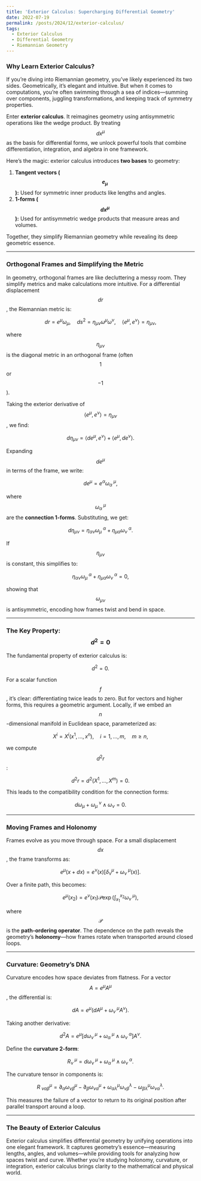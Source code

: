 ```yaml
---
title: 'Exterior Calculus: Supercharging Differential Geometry'
date: 2022-07-19
permalink: /posts/2024/12/exterior-calculus/
tags:
  - Exterior Calculus
  - Differential Geometry
  - Riemannian Geometry
---
```



### **Why Learn Exterior Calculus?**
If you’re diving into Riemannian geometry, you’ve likely experienced its two sides. Geometrically, it’s elegant and intuitive. But when it comes to computations, you’re often swimming through a sea of indices—summing over components, juggling transformations, and keeping track of symmetry properties.

Enter **exterior calculus**. It reimagines geometry using antisymmetric operations like the wedge product. By treating $$dx^\mu$$as the basis for differential forms, we unlock powerful tools that combine differentiation, integration, and algebra in one framework. 

Here’s the magic: exterior calculus introduces **two bases** to geometry:

1. **Tangent vectors ($$e_\mu$$):** Used for symmetric inner products like lengths and angles.  
2. **1-forms ($$dx^\mu$$):** Used for antisymmetric wedge products that measure areas and volumes.

Together, they simplify Riemannian geometry while revealing its deep geometric essence.

---

### **Orthogonal Frames and Simplifying the Metric**

In geometry, orthogonal frames are like decluttering a messy room. They simplify metrics and make calculations more intuitive. For a differential displacement $$dr$$, the Riemannian metric is:

$$
dr = e^\mu \omega_\mu, \quad ds^2 = \eta_{\mu\nu} \omega^\mu \omega^\nu, \quad \langle e^\mu, e^\nu \rangle = \eta_{\mu\nu}, 
$$

where $$\eta_{\mu\nu}$$ is the diagonal metric in an orthogonal frame (often $$1$$ or $$-1$$).

Taking the exterior derivative of $$\langle e^\mu, e^\nu \rangle = \eta_{\mu\nu}$$, we find:

$$
d\eta_{\mu\nu} = \langle de^\mu, e^\nu \rangle + \langle e^\mu, de^\nu \rangle. 
$$

Expanding $$de^\mu$$ in terms of the frame, we write:

$$
de^\mu = e^\alpha \omega_\alpha^{\ \mu}, 
$$

where $$\omega_\alpha^{\ \mu}$$ are the **connection 1-forms**. Substituting, we get:

$$
d\eta_{\mu\nu} = \eta_{\alpha\nu} \omega_\mu^{\ \alpha} + \eta_{\mu\alpha} \omega_\nu^{\ \alpha}.
$$

If $$\eta_{\mu\nu}$$ is constant, this simplifies to:

$$
\eta_{\alpha\nu} \omega_\mu^{\ \alpha} + \eta_{\mu\alpha} \omega_\nu^{\ \alpha} = 0, 
$$

showing that $$\omega_{\mu\nu}$$ is antisymmetric, encoding how frames twist and bend in space.

---

### **The Key Property: $$d^2 = 0$$**

The fundamental property of exterior calculus is:

$$
d^2 = 0. 
$$

For a scalar function $$f$$, it’s clear: differentiating twice leads to zero. But for vectors and higher forms, this requires a geometric argument. Locally, if we embed an $$n$$-dimensional manifold in Euclidean space, parameterized as:

$$
X^i = X^i(x^1, \dots, x^n), \quad i = 1, \dots, m, \quad m \geq n, 
$$

we compute $$d^2 r$$:

$$
d^2 r = d^2(X^1, \dots, X^m) = 0.
$$

This leads to the compatibility condition for the connection forms:

$$
d\omega_\mu + \omega_\mu^{\ \nu} \wedge \omega_\nu = 0. 
$$

---

### **Moving Frames and Holonomy**

Frames evolve as you move through space. For a small displacement $$dx$$, the frame transforms as:

$$
e^\mu(x + dx) = e^\nu(x) \big[\delta^\mu_\nu + \omega_\nu^{\ \mu}(x)\big]. 
$$

Over a finite path, this becomes:

$$
e^\mu(x_2) = e^\nu(x_1) \mathcal{P} \exp \left( \int_{x_1}^{x_2} \omega_\nu^{\ \mu} \right),
$$

where $$\mathcal{P}$$ is the **path-ordering operator**. The dependence on the path reveals the geometry’s **holonomy**—how frames rotate when transported around closed loops.

---

### **Curvature: Geometry’s DNA**

Curvature encodes how space deviates from flatness. For a vector $$A = e^\mu A^\mu$$, the differential is:

$$
dA = e^\mu \big(dA^\mu + \omega_\nu^{\ \mu} A^\nu\big). 
$$

Taking another derivative:

$$
d^2 A = e^\mu \big[d\omega_\nu^{\ \mu} + \omega_\alpha^{\ \mu} \wedge \omega_\nu^{\ \alpha}\big] A^\nu. 
$$

Define the **curvature 2-form**:

$$
R_\nu^{\ \mu} = d\omega_\nu^{\ \mu} + \omega_\alpha^{\ \mu} \wedge \omega_\nu^{\ \alpha}. 
$$

The curvature tensor in components is:

$$
R^\mu_{\ \nu\alpha\beta} = \partial_\alpha \omega_{\nu\beta}^\mu - \partial_\beta \omega_{\nu\alpha}^\mu + \omega_{\alpha\lambda}^\mu \omega_{\nu\beta}^\lambda - \omega_{\beta\lambda}^\mu \omega_{\nu\alpha}^\lambda. 
$$

This measures the failure of a vector to return to its original position after parallel transport around a loop.

---

### **The Beauty of Exterior Calculus**

Exterior calculus simplifies differential geometry by unifying operations into one elegant framework. It captures geometry’s essence—measuring lengths, angles, and volumes—while providing tools for analyzing how spaces twist and curve. Whether you’re studying holonomy, curvature, or integration, exterior calculus brings clarity to the mathematical and physical world.
